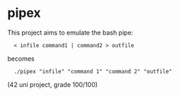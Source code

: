 # pipex

This project aims to emulate the bash pipe:

```
  < infile command1 | command2 > outfile
```
becomes
```
  ./pipex "infile" "command 1" "command 2" "outfile" 
```

(42 uni project, grade 100/100)










